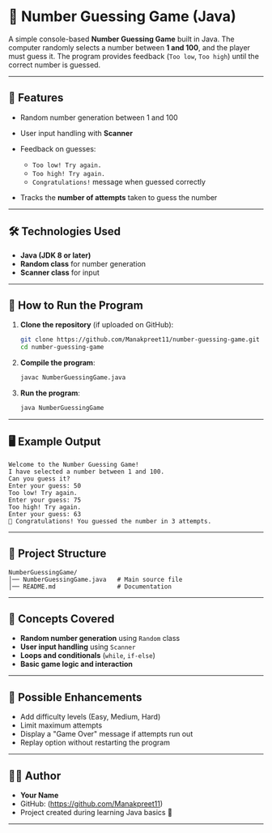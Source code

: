 # 🎲 Number Guessing Game (Java)

A simple console-based **Number Guessing Game** built in Java.
The computer randomly selects a number between **1 and 100**, and the player must guess it.
The program provides feedback (`Too low`, `Too high`) until the correct number is guessed.

---

## 📌 Features

* Random number generation between 1 and 100
* User input handling with **Scanner**
* Feedback on guesses:

  * `Too low! Try again.`
  * `Too high! Try again.`
  * `Congratulations!` message when guessed correctly
* Tracks the **number of attempts** taken to guess the number

---

## 🛠️ Technologies Used

* **Java (JDK 8 or later)**
* **Random class** for number generation
* **Scanner class** for input

---

## 🚀 How to Run the Program

1. **Clone the repository** (if uploaded on GitHub):

   ```bash
   git clone https://github.com/Manakpreet11/number-guessing-game.git
   cd number-guessing-game
   ```

2. **Compile the program**:

   ```bash
   javac NumberGuessingGame.java
   ```

3. **Run the program**:

   ```bash
   java NumberGuessingGame
   ```

---

## 🖥️ Example Output

```
Welcome to the Number Guessing Game!
I have selected a number between 1 and 100.
Can you guess it?
Enter your guess: 50
Too low! Try again.
Enter your guess: 75
Too high! Try again.
Enter your guess: 63
🎉 Congratulations! You guessed the number in 3 attempts.
```

---

## 📂 Project Structure

```
NumberGuessingGame/
│── NumberGuessingGame.java   # Main source file
│── README.md                 # Documentation
```

---

## 📖 Concepts Covered

* **Random number generation** using `Random` class
* **User input handling** using `Scanner`
* **Loops and conditionals** (`while`, `if-else`)
* **Basic game logic and interaction**

---

## 🎯 Possible Enhancements

* Add difficulty levels (Easy, Medium, Hard)
* Limit maximum attempts
* Display a "Game Over" message if attempts run out
* Replay option without restarting the program

---

## 👨‍💻 Author

* **Your Name**
* GitHub: (https://github.com/Manakpreet11)
* Project created during learning Java basics 🚀

---
